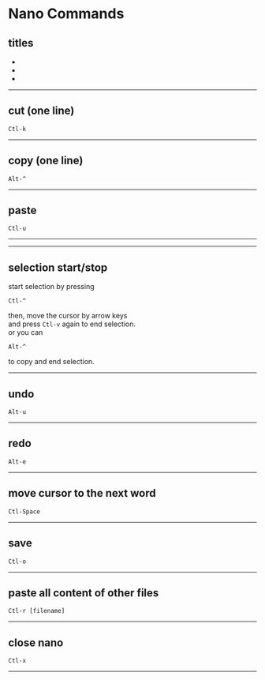 # Nano Commands


## titles

 * 
 * 
 * 




***



## cut (one line)
```
Ctl-k
```



***



## copy (one line)
```
Alt-^
```



***



## paste
```
Ctl-u
``` 



***



***



## selection start/stop
start selection by pressing
```
Ctl-^
```
then, move the cursor by arrow keys  
and press `Ctl-v` again to end selection.  
or you can  
```
Alt-^
```
to copy and end selection.



***



## undo
```
Alt-u
```



***



## redo
```
Alt-e
```



***



## move cursor to the next word
```
Ctl-Space
```



***



## save
```
Ctl-o
```



***



## paste all content of other files
```
Ctl-r [filename]
```



***



## close nano
```
Ctl-x
```



***



